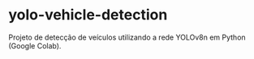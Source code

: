 # yolo-vehicle-detection
Projeto de detecção de veículos utilizando a rede YOLOv8n em Python (Google Colab).
